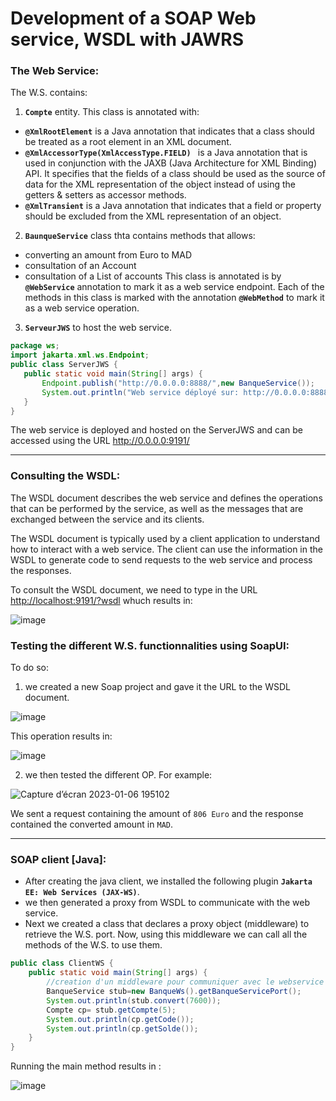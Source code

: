 # Development of a SOAP Web service, WSDL with JAWRS

### The Web Service:
The W.S. contains:

1. **`Compte`** entity. This class is annotated with:
 -  **`@XmlRootElement`** is a Java annotation that indicates that a class should be treated as a root element in an XML document.
 -  **`@XmlAccessorType(XmlAccessType.FIELD) `** is a Java annotation that is used in conjunction with the JAXB (Java Architecture for XML Binding) API. It specifies that the fields of a class should be used as the source of data for the XML representation of the object instead of using the getters & setters as accessor methods.
 -  **`@XmlTransient`** is a Java annotation that indicates that a field or property should be excluded from the XML representation of an object.
 
2. **`BaunqueService`** class thta contains methods that allows:
 - converting an amount from Euro to MAD
 - consultation of an Account
 - consultation of a List of accounts
 This class is annotated is by **`@WebService`** annotation to mark it as a web service endpoint.
 Each of the methods in this class is marked with the annotation **`@WebMethod`** to mark it as a web service operation.
 
 3. **`ServeurJWS`** to host the web service.
 ```java 
 package ws;
import jakarta.xml.ws.Endpoint;
public class ServerJWS {
    public static void main(String[] args) {
        Endpoint.publish("http://0.0.0.0:8888/",new BanqueService());
        System.out.println("Web service déployé sur: http://0.0.0.0:8888/");
    }
}
 ```
The web service is deployed and hosted on the ServerJWS and can be accessed using the URL <http://0.0.0.0:9191/> 
 
---
### Consulting the WSDL:
The WSDL document describes the web service and defines the operations that can be performed by the service, as well as the messages that are exchanged between the service and its clients.

The WSDL document is typically used by a client application to understand how to interact with a web service. The client can use the information in the WSDL to generate code to send requests to the web service and process the responses.

To consult the WSDL document, we need to type in the URL <http://localhost:9191/?wsdl> whuch results in:

![image](https://user-images.githubusercontent.com/84817425/211078151-ac3f2aaa-9a13-4885-8588-5a66118f0b35.png)

### Testing the different W.S. functionnalities using SoapUI:

To do so:

1. we created a new Soap project and gave it the URL to the WSDL document.

![image](https://user-images.githubusercontent.com/84817425/211078758-f987166b-64d7-4260-849c-9785be4b531a.png)

This operation results in: 

![image](https://user-images.githubusercontent.com/84817425/211078940-a5a85262-1f64-4b64-a45b-85515cad0552.png)

2. we then tested the different OP. For example:

![Capture d’écran 2023-01-06 195102](https://user-images.githubusercontent.com/84817425/211079635-add01f95-58b9-4f9d-8334-1cabdc1a5ea1.png)

We sent a request containing the amount of `806 Euro` and the response contained the converted amount in `MAD`.

---
### SOAP client [Java]:
- After creating the java client, we installed the following plugin **`Jakarta EE: Web Services (JAX-WS)`**.
- we then generated a proxy from WSDL to communicate with the web service.
- Next we created a class that declares a proxy object (middleware) to retrieve the W.S. port.
Now, using this middleware we can call all the methods of the W.S. to use them.
```java
public class ClientWS {
    public static void main(String[] args) {
        //creation d'un middleware pour communiquer avec le webservice
        BanqueService stub=new BanqueWs().getBanqueServicePort();
        System.out.println(stub.convert(7600));
        Compte cp= stub.getCompte(5);
        System.out.println(cp.getCode());
        System.out.println(cp.getSolde());
    }
}
```
Running the main method results in :

![image](https://user-images.githubusercontent.com/84817425/211083045-eea4868a-1ace-4b40-9f57-1782e1fb487c.png)


